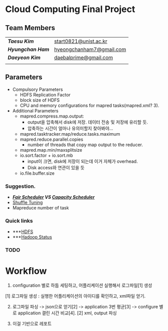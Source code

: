 # Cloud Computing Final Project

## Team Members

|  |  |
|--|--|
|***Taesu Kim***|start0821@unist.ac.kr|
|***Hyungchan Ham***|hyeongchanham7@gmail.com|
|***Daeyeon Kim***|daebalprime@gmail.com|
| | |

## Parameters
- Compulsory Parameters
	- HDFS Replication Factor
	- block size of HDFS
	- CPU and memory configurations for mapred tasks(mapred.xml? 3).
- Additional Parameters 
	- mapred.compress.map.output:
		- output을 압축해서 disk에 저장. 데이터 전송 및 저장에 유리할 듯.
		- 압축하는 시간이 얼마나 유의미할지 찾아봐야... 
	- mapred.tasktracker.map/reduce.tasks.maximum
	- mapred.reduce.parallel.copies
		- number of threads that copy map output to the reducer.
	- mapred.map.min/maxsplitsize
	- io.sort.factor + io.sort.mb
		- input이 크면, disk에 저장이 되는데 이거 자체가 overhead.
		- Disk access와 연관이 있을 듯
	- io.file.buffer.size
### Suggestion.
- ***[Fair Scheduler](https://hadoop.apache.org/docs/current/hadoop-yarn/hadoop-yarn-site/FairScheduler.html) VS [Capacity Scheduler](https://hadoop.apache.org/docs/current/hadoop-yarn/hadoop-yarn-site/CapacityScheduler.html)***
- [Shuffle Tuning](https://m.blog.naver.com/PostView.nhn?blogId=pdc222&logNo=220732616451&proxyReferer=https:%2F%2Fwww.google.com%2F)
- Mapreduce number of task

### Quick links
- ***[HDFS](http://114.70.14.158:50070/dfshealth.html#tab-overview)
- ***[Hadoop Status](http://114.70.14.158:50070/dfshealth.html#tab-overview)

### TODO

# Workflow
1. configuration 별로 하둡 세팅하고, 어플리케이션 실행해서 로그파일[1] 생성

[1] 로그파일 생성 : 실행한 어플리케이션의 아이디를 확인하고, xml파일 얻기.

2. 로그파일 파싱 -> json으로 얻기[2] -> application 3번 평균[3] -> configure 별로 application 결린 시간 비교[4].
[2] xml, output 파싱


3. 이걸 기반으로 레포트


